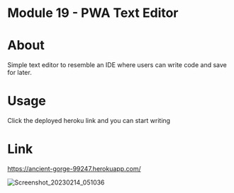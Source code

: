 # Module 19 - PWA Text Editor

# About

Simple text editor to resemble an IDE where users can write code and save for later. 

# Usage 

Click the deployed heroku link and you can start writing

# Link

https://ancient-gorge-99247.herokuapp.com/

![Screenshot_20230214_051036](https://user-images.githubusercontent.com/111706382/218883500-8fe2ef2a-a776-4553-b467-a0cc8d22640c.png)
